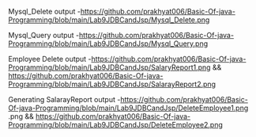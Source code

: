 Mysql_Delete output -https://github.com/prakhyat006/Basic-Of-java-Programming/blob/main/Lab9JDBCandJsp/Mysql_Delete.png

Mysql_Query output -https://github.com/prakhyat006/Basic-Of-java-Programming/blob/main/Lab9JDBCandJsp/Mysql_Query.png

Employee Delete output -https://github.com/prakhyat006/Basic-Of-java-Programming/blob/main/Lab9JDBCandJsp/SalaryReport1.png
 && https://github.com/prakhyat006/Basic-Of-java-Programming/blob/main/Lab9JDBCandJsp/SalarayReport2.png


Generating SalarayReport output -https://github.com/prakhyat006/Basic-Of-java-Programming/blob/main/Lab9JDBCandJsp/DeleteEmployee1.png
.png && https://github.com/prakhyat006/Basic-Of-java-Programming/blob/main/Lab9JDBCandJsp/DeleteEmployee2.png


